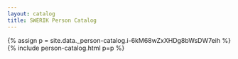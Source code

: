 ```yaml
---
layout: catalog
title: SWERIK Person Catalog
---
```

{% assign p = site.data._person-catalog.i-6kM68wZxXHDg8bWsDW7eih %}
{% include person-catalog.html p=p %}

